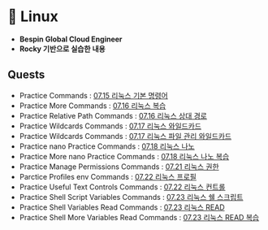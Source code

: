 # 💾 Linux
- **Bespin Global Cloud Engineer**
- **Rocky 기반으로 실습한 내용** 
## Quests
- Practice Commands : [07.15 리눅스 기본 명령어](codes/quests/01_basic_linux_commands.md)
- Practice More Commands : [07.16 리눅스 복습](codes/quests/02_basic_more_linux_commands.md)
- Practice Relative Path Commands : [07.16 리눅스 상대 경로](codes/quests/03_relative_path_commands.md)
- Practice Wildcards Commands : [07.17 리눅스 와일드카드](codes/quests/04_linux_wildcards_commands.md)
- Practice Wildcards Commands : [07.17 리눅스 파일 관리 와일드카드](codes/quests/05_linux_file_management_wildcards_commands.md)
- Practice nano Practice Commands : [07.18 리눅스 나노](codes/quests/06_linux_nano_practice_problems.md)
- Practice More nano Practice Commands : [07.18 리눅스 나노 복습](codes/quests/07_linux_practice_problems.md)
- Practice Manage Permissions Commands : [07.21 리눅스 권한](codes/quests/08_linux_Manage_permissions.md)
- Parctice Profiles env Commands : [07.22 리눅스 프로필](codes/quests/09_linux_profiles_env.md)
- Practice Useful Text Controls Commands : [07.22 리눅스 컨트롤](codes/quests/10_linux_useful_text_controls.md)
- Practice Shell Script Variables Commands : [07.23 리눅스 쉘 스크립트](codes/quests/11_shell_script_variables.md)
- Practice Shell Variables Read Commands : [07.23 리눅스 READ](codes/quests/12_shell_variables_read.md)
- Practice Shell More Variables Read Commands : [07.23 리눅스 READ 복습](codes/quests/13_shell_more_variables_read.md)
